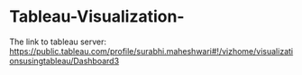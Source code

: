# Tableau-Visualization-

The link to tableau server: 
https://public.tableau.com/profile/surabhi.maheshwari#!/vizhome/visualizationsusingtableau/Dashboard3
